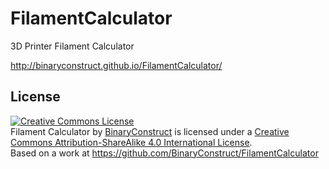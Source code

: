 # FilamentCalculator
3D Printer Filament Calculator

http://binaryconstruct.github.io/FilamentCalculator/

## License
<a rel="license" href="http://creativecommons.org/licenses/by-sa/4.0/"><img alt="Creative Commons License" style="border-width:0" src="https://i.creativecommons.org/l/by-sa/4.0/88x31.png" /></a><br /><span xmlns:dct="http://purl.org/dc/terms/" property="dct:title">Filament Calculator</span> by <a xmlns:cc="http://creativecommons.org/ns#" href="http://binaryconstruct.github.io/FilamentCalculator/" property="cc:attributionName" rel="cc:attributionURL">BinaryConstruct</a> is licensed under a <a rel="license" href="http://creativecommons.org/licenses/by-sa/4.0/">Creative Commons Attribution-ShareAlike 4.0 International License</a>.<br />Based on a work at <a xmlns:dct="http://purl.org/dc/terms/" href="https://github.com/BinaryConstruct/FilamentCalculator" rel="dct:source">https://github.com/BinaryConstruct/FilamentCalculator</a>
